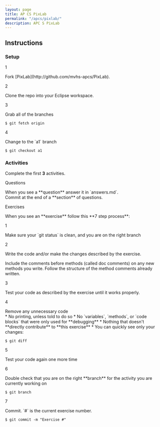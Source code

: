 ```yaml
---
layout: page
title: AP CS PixLab
permalink: "/apcs/pixlab/"
description: APC S PixLab
---
```


## Instructions

### Setup

<div class="section listed" markdown="1">

  <p class="section-title">1</p>
  <div class="section" markdown="1">
  Fork [PixLab](http://github.com/mvhs-apcs/PixLab).
  </div>

  <p class="section-title">2</p>
  <div class="section" markdown="1">
  Clone the repo into your Eclipse workspace.
  </div>

  <p class="section-title">3</p>
  <div class="section" markdown="1">
  Grab all of the branches<br>
  
```terminal
$ git fetch origin
```
  </div>

  <p class="section-title">4</p>
  <div class="section" markdown="1">
  Change to the `a1` branch<br>

```terminal
$ git checkout a1
```
  </div>

</div>

### Activities

<div class="section" markdown="1">

Complete the first **3** activities.

<p class="section-title">Questions</p>
<div class="section" markdown="1">
When you see a **question** answer it in `answers.md`.<br>Commit at the end of a **section** of questions.
</div>

<p class="section-title" id="process">Exercises</p>
<div class="section" markdown="1">
When you see an **exercise** follow this **7 step process**:

<div class="section listed" markdown="1">

<p class="section-title">1</p>
<div class="section" markdown="1">
Make sure your `git status` is clean, and you are on the right branch
</div>

<p class="section-title">2</p>
<div class="section" markdown="1">
Write the code and/or make the changes described by the exercise.

Include the comments before methods (called doc comments) on any new methods you write. Follow the structure of the method comments already written.
</div>

<p class="section-title">3</p>
<div class="section" markdown="1">
Test your code as described by the exercise until it works properly.
</div>

<p class="section-title">4</p>
<div class="section" markdown="1">
Remove any unnecessary code

<div class="section" markdown="1">
* No printing, unless told to do so
* No `variables`, `methods`, or `code blocks` that were only used for **debugging**
* Nothing that doesn't **directly contribute** to **this exercise**
* You can quickly see only your changes:<br>

```terminal
$ git diff
```
</div>
</div>

<p class="section-title">5</p>
<div class="section" markdown="1">
Test your code again one more time
</div>

<p class="section-title">6</p>
<div class="section" markdown="1">
Double check that you are on the right **branch** for the activity you are currently working on

```terminal
$ git branch
```
</div>

<p class="section-title">7</p>
<div class="section" markdown="1">
Commit. `#` is the current exercise number.

```terminal
$ git commit -m "Exercise #"
```

</div>

</div>

</div>

</div>